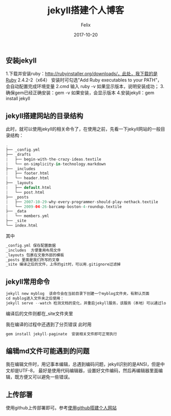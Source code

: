 ﻿---
layout:     post
title:      jekyll搭建个人博客
subtitle:   
date:       2017-10-20
author:     Felix
header-img: img/home-bg-art.jpg
catalog: true
tags:
    - jekyll
    - github
---


## 安装jekyll

1.下载并安装ruby：http://rubyinstaller.org/downloads/，此处，我下载的是Ruby 2.4.2-2（x64）
     安装时可勾选"Add Ruby executables to your PATH"，会自动配置完成环境变量
2.cmd 输入 ruby -v 如果显示版本，说明安装成功；
3.确保gem已经正确安装：gem -v 如果安装，会显示版本
4.安装jekyll：gem install jekyll

## jekyll搭建网站的目录结构

此时，就可以使用jekyll的相关命令了，在使用之前，先看一下jekyll网站的一般目录结构：
```swift
.
├── _config.yml
├── _drafts
|   ├── begin-with-the-crazy-ideas.textile
|   └── on-simplicity-in-technology.markdown
├── _includes
|   ├── footer.html
|   └── header.html
├── _layouts
|   ├── default.html
|   └── post.html
├── _posts
|   ├── 2007-10-29-why-every-programmer-should-play-nethack.textile
|   └── 2009-04-26-barcamp-boston-4-roundup.textile
├── _data
|   └── members.yml
├── _site
└── index.html
```
其中
```swift
_config.yml 保存配置数据
_includes  方便重用布局文件
_layouts 包裹在文章外部的模板
_posts 里面是我们所写的文章
_site 编译之后的文件，上传的git时，可以用.gitignore过滤掉
```

## jekyll常用命令

```swift
jekyll new myblog  该命令会在当前目录下创建一个myblog文件夹，有默认页面
cd myblog进入文件夹之后使用：
jekyll serve --watch 检测文档的变化，并重启jekyll服务，该服务（本地）可以通过localhost:4000访问
```
编译后的文件则都在_site文件夹里

我在编译的过程中还遇到了分页错误
此时用
```swift
gem install jekyll-paginate  安装相关文件即可正常执行
```

## 编辑md文件可能遇到的问题

我在编辑文件时，用记事本编辑，总遇到编码问题，jekyll识别的是ANSI，但是中文却是UTF-8，
最好是使用代码编辑器，设置好文件编码，然后再编辑器里面编辑，既方便又可以避免一些错误。

## 上传部署

使用github上传部署即可。参考[使用github搭建个人网站]()

